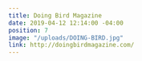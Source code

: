 ```yaml
---
title: Doing Bird Magazine
date: 2019-04-12 12:14:00 -04:00
position: 7
image: "/uploads/DOING-BIRD.jpg"
link: http://doingbirdmagazine.com/
---
```


